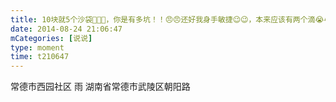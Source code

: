 ```yaml
---
title: 10块就5个沙袋🧐🧐🧐，你是有多坑！！😠😠还好我身手敏捷😉😉，本来应该有两个滴😭😭😭
date: 2014-08-24 21:06:47
mCategories: [说说]
type: moment
time: t210647
---
```


<div id="pics-20140824210647"></div>

<script src="/lib/moment/pics.js"></script>
<script>
var data = [
    {"link": "2014-08-24_000002.jpeg", "type": "shuoshuo"}
];
picsRender(data, "pics-20140824210647");
</script>

常德市西园社区 雨
湖南省常德市武陵区朝阳路
